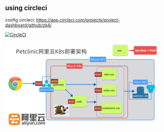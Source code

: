 
## using circleci
config circleci: https://app.circleci.com/projects/project-dashboard/github/zk4/

[![CircleCI](https://dl.circleci.com/status-badge/img/gh/zk4/spring-petclinc-k8s-circleci/tree/master.svg?style=svg)](https://dl.circleci.com/status-badge/redirect/gh/zk4/spring-petclinc-k8s-circleci/tree/master)

![aliyun k8s deploy arch](doc/images/aliyun_k8s_deploy_arch.png)


